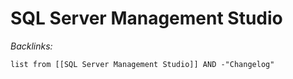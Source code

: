 # SQL Server Management Studio

*Backlinks:*

````dataview
list from [[SQL Server Management Studio]] AND -"Changelog"
````

